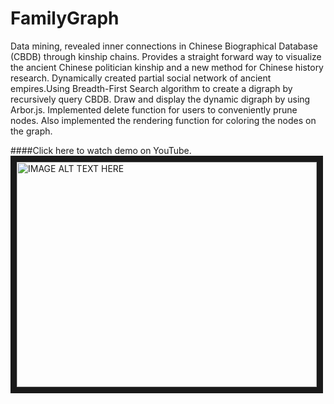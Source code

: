 # FamilyGraph
Data mining, revealed inner connections in Chinese Biographical Database (CBDB) through kinship chains. Provides a straight forward way to visualize the ancient Chinese politician kinship and a new method for Chinese history research. Dynamically created partial social network of ancient empires.Using Breadth-First Search algorithm to create a digraph by recursively query CBDB. Draw and display the dynamic digraph by using Arbor.js. Implemented delete function for users to conveniently prune nodes. Also implemented the rendering function for coloring the nodes on the graph.

####Click here to watch demo on YouTube.
<a href="http://www.youtube.com/watch?feature=player_embedded&v=HtAroKUMD8Y
" target="_blank"><img src="http://img.youtube.com/vi/HtAroKUMD8Y/0.jpg" 
alt="IMAGE ALT TEXT HERE" width="480" height="360" border="10" /></a>
